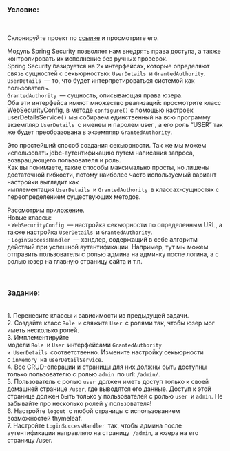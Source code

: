 <div class="lesson-question"><div class="lesson-description"><h3 class="step-content-head"><strong>Условие:</strong></h3>

<p>&nbsp;</p>

<p>Склонируйте проект по <a href="https://github.com/KataAcademy/PP_3_1_2_Boot_Security" target="_blank">ссылке</a>&nbsp;и просмотрите его.</p>

<div class="lesson-question">
<div class="lesson-description">
<p>Модуль Spring Security позволяет нам внедрять права доступа, а также контролировать их исполнение без ручных проверок.<br>
Spring Security базируется на 2х интерфейсах, которые определяют связь сущностей с секьюрностью:&nbsp;<code>UserDetails&nbsp;</code>и&nbsp;<code>GrantedAuthority</code>.<br>
<code>UserDetails&nbsp;</code>— то, что будет интерпретироваться системой как пользователь.<br>
<code>GrantedAuthority&nbsp;</code>— сущность, описывающая права юзера.<br>
Оба эти интерфейса имеют множество реализаций: просмотрите класс WebSecurityConfig, в методе&nbsp;<code>configure()</code> с помощью настроек userDetailsService<code>()</code>&nbsp;мы собираем единственный на всю программу экземпляр&nbsp;<code>UserDetails&nbsp;</code>с именем и паролем user , а его роль “USER” так же будет преобразована в экземпляр <code>GrantedAuthority</code>.</p>

<p>Это простейший способ создания секьюрности. Так же мы можем использовать jdbc-аутентификацию путем написания запроса, возвращающего пользователя и роль.<br>
Как вы понимаете, такие способы максимально просты, но лишены достаточной гибкости, потому наиболее часто используемый вариант настройки выглядит как имплементация&nbsp;<code>UserDetails&nbsp;</code>и&nbsp;<code>GrantedAuthority&nbsp;</code>в классах-сущностях с переопределением существующих методов.</p>

<p>Рассмотрим приложение.<br>
Новые классы:<br>
- <code>WebSecurityConfig&nbsp;</code>— настройка секьюрности по определенным URL, а также настройка&nbsp;<code>UserDetails&nbsp;</code>и&nbsp;<code>GrantedAuthority</code>.<br>
-&nbsp;<code>LoginSuccessHandler&nbsp;</code>— хэндлер, содержащий в себе алгоритм действий при успешной аутентификации. Например, тут мы можем отправить пользователя с ролью админа на админку после логина, а с ролью юзер на главную страницу сайта и т.п.&nbsp;</p>

<p>&nbsp;</p>

<h3><strong>Задание:&nbsp;</strong></h3>

<p><br>
1. Перенесите классы и зависимости из предыдущей задачи.<br>
2. Создайте класс&nbsp;<code>Role&nbsp;</code>и свяжите&nbsp;<code>User&nbsp;</code>с ролями так, чтобы юзер мог иметь несколько ролей.<br>
3. Имплементируйте модели&nbsp;<code>Role&nbsp;</code>и&nbsp;<code>User&nbsp;</code>интерфейсами&nbsp;<code>GrantedAuthority и&nbsp;UserDetails</code><code>&nbsp;</code>соответственно. Измените настройку секьюрности с&nbsp;<code>inMemory&nbsp;</code>на&nbsp;<code>userDetailService</code>.<br>
4. Все CRUD-операции и страницы для них должны быть доступны только пользователю с ролью&nbsp;<code>admin&nbsp;</code>по url:&nbsp;<code>/admin/</code>.<br>
5. Пользователь с ролью&nbsp;<code>user&nbsp;</code>должен иметь доступ только к своей домашней странице&nbsp;<code>/user</code>, где выводятся его данные. Доступ к этой странице должен быть только у пользователей с ролью&nbsp;<code>user </code>и&nbsp;<code>admin</code>. Не забывайте про несколько ролей у пользователя!<br>
6. Настройте&nbsp;<code>logout&nbsp;</code>с любой страницы с использованием возможностей thymeleaf.<br>
7. Настройте&nbsp;<code>LoginSuccessHandler&nbsp;</code>так, чтобы админа после аутентификации направляло на страницу<code>&nbsp;/admin</code>, а юзера на его страницу /user.</p>
</div>